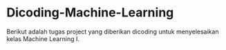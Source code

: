# Dicoding-Machine-Learning

Berikut adalah tugas project yang diberikan dicoding untuk menyelesaikan kelas Machine Learning I. 
